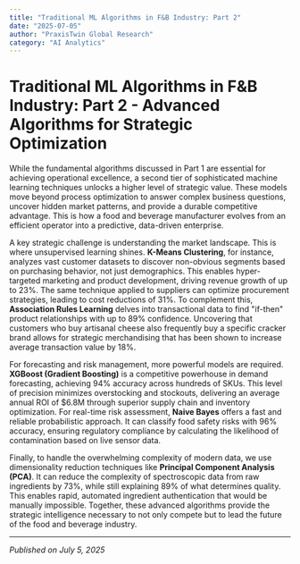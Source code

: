 ```yaml
---
title: "Traditional ML Algorithms in F&B Industry: Part 2"
date: "2025-07-05"
author: "PraxisTwin Global Research" 
category: "AI Analytics"
---
```



# Traditional ML Algorithms in F&B Industry: Part 2 - Advanced Algorithms for Strategic Optimization

While the fundamental algorithms discussed in Part 1 are essential for achieving operational excellence, a second tier of sophisticated machine learning techniques unlocks a higher level of strategic value. These models move beyond process optimization to answer complex business questions, uncover hidden market patterns, and provide a durable competitive advantage. This is how a food and beverage manufacturer evolves from an efficient operator into a predictive, data-driven enterprise.

A key strategic challenge is understanding the market landscape. This is where unsupervised learning shines. **K-Means Clustering**, for instance, analyzes vast customer datasets to discover non-obvious segments based on purchasing behavior, not just demographics. This enables hyper-targeted marketing and product development, driving revenue growth of up to 23%. The same technique applied to suppliers can optimize procurement strategies, leading to cost reductions of 31%. To complement this, **Association Rules Learning** delves into transactional data to find "if-then" product relationships with up to 89% confidence. Uncovering that customers who buy artisanal cheese also frequently buy a specific cracker brand allows for strategic merchandising that has been shown to increase average transaction value by 18%.

For forecasting and risk management, more powerful models are required. **XGBoost (Gradient Boosting)** is a competitive powerhouse in demand forecasting, achieving 94% accuracy across hundreds of SKUs. This level of precision minimizes overstocking and stockouts, delivering an average annual ROI of $6.8M through superior supply chain and inventory optimization. For real-time risk assessment, **Naive Bayes** offers a fast and reliable probabilistic approach. It can classify food safety risks with 96% accuracy, ensuring regulatory compliance by calculating the likelihood of contamination based on live sensor data.

Finally, to handle the overwhelming complexity of modern data, we use dimensionality reduction techniques like **Principal Component Analysis (PCA)**. It can reduce the complexity of spectroscopic data from raw ingredients by 73%, while still explaining 89% of what determines quality. This enables rapid, automated ingredient authentication that would be manually impossible. Together, these advanced algorithms provide the strategic intelligence necessary to not only compete but to lead the future of the food and beverage industry.

---
*Published on July 5, 2025*

